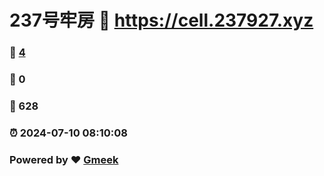 # 237号牢房 :link: https://cell.237927.xyz 
### :page_facing_up: [4](https://cell.237927.xyz/tag.html) 
### :speech_balloon: 0 
### :hibiscus: 628 
### :alarm_clock: 2024-07-10 08:10:08 
### Powered by :heart: [Gmeek](https://github.com/Meekdai/Gmeek)
